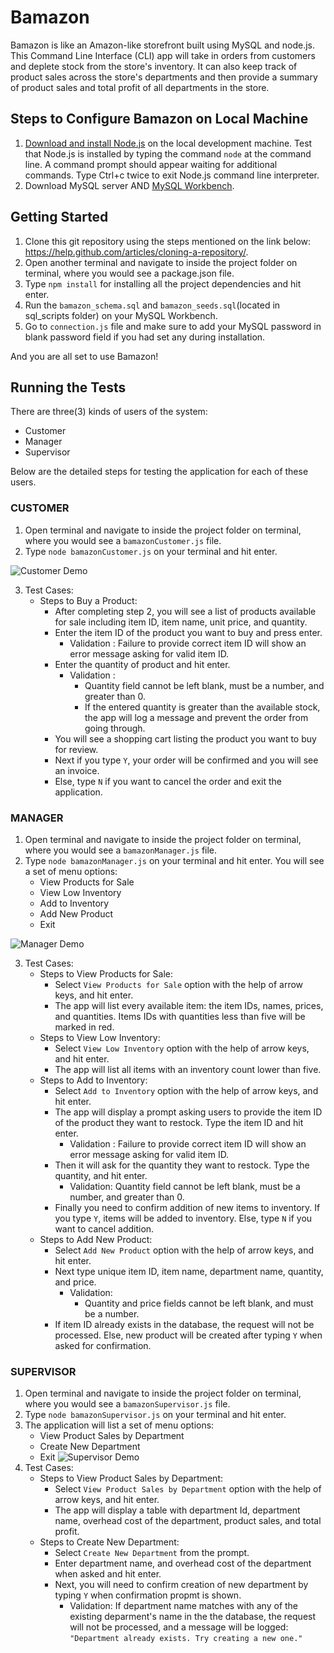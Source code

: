 # Bamazon
Bamazon is like an Amazon-like storefront built using MySQL and node.js. This Command Line Interface (CLI) app will take in orders from customers and deplete stock from the store's inventory. It can also keep track of product sales across the store's departments and then provide a summary of product sales and total profit of all departments in the store.


## Steps to Configure Bamazon on Local Machine
1. <a href="https://nodejs.org/en/">Download and install Node.js</a> on the local development machine. Test that Node.js is installed by typing the command `node` at the command line. A command prompt should appear waiting for additional commands. Type Ctrl+c twice to exit Node.js command line interpreter.
2. Download MySQL server AND <a href = "https://dev.mysql.com/doc/workbench/en/wb-installing-windows.html">MySQL Workbench</a>.

## Getting Started
1. Clone this git repository using the steps mentioned on the link below: https://help.github.com/articles/cloning-a-repository/.
2. Open another terminal and navigate to inside the project folder on terminal, where you would see a package.json file. 
3. Type `npm install` for installing all the project dependencies and hit enter. 
4. Run the `bamazon_schema.sql` and `bamazon_seeds.sql`(located in sql_scripts folder) on your MySQL Workbench. 
5. Go to `connection.js` file and make sure to add your MySQL password in blank password field if you had set any during installation.

And you are all set to use Bamazon!

## Running the Tests
There are three(3) kinds of users of the system:
* Customer  
* Manager
* Supervisor  

Below are the detailed steps for testing the application for each of these users.  
### <h3>CUSTOMER</h3>
1. Open terminal and navigate to inside the project folder on terminal, where you would see a `bamazonCustomer.js` file.
2. Type `node bamazonCustomer.js` on your terminal and hit enter. 

![Customer Demo](https://user-images.githubusercontent.com/30298841/41516495-06e7fad2-726a-11e8-80d3-3e26ed825569.gif)

3. Test Cases:
   * Steps to Buy a Product:
     * After completing step 2, you will see a list of products available for sale including item ID, item name, unit price, and quantity. 
     * Enter the item ID of the product you want to buy and press enter.
        * Validation : Failure to provide correct item ID will show an error message asking for valid item ID.
     * Enter the quantity of product and hit enter.
        * Validation : 
           * Quantity field cannot be left blank, must be a number, and greater than 0.
           * If the entered quantity is greater than the available stock, the app will log a message and prevent the order from going through.
     * You will see a shopping cart listing the product you want to buy for review.
     * Next if you type `Y`, your order will be confirmed and you will see an invoice.
     * Else, type `N` if you want to cancel the order and exit the application.






### <h3>MANAGER</h3>
1. Open terminal and navigate to inside the project folder on terminal, where you would see a `bamazonManager.js` file.
2. Type `node bamazonManager.js` on your terminal and hit enter. You will see a set of menu options:
    * View Products for Sale 
    * View Low Inventory 
    * Add to Inventory 
    * Add New Product
    * Exit

![Manager Demo](https://user-images.githubusercontent.com/30298841/41520847-81681336-7284-11e8-8e45-1c32f3ae26fe.gif)

3. Test Cases:
   * Steps to View Products for Sale:
     * Select `View Products for Sale` option with the help of arrow keys, and hit enter.
     * The app will list every available item: the item IDs, names, prices, and quantities. Items IDs with quantities less than five will be marked in red.
   * Steps to View Low Inventory:
     * Select `View Low Inventory` option with the help of arrow keys, and hit enter.
     * The app will list all items with an inventory count lower than five.
   * Steps to Add to Inventory:
     * Select `Add to Inventory` option with the help of arrow keys, and hit enter.
     * The app will display a prompt asking users to provide the item ID of the product they want to restock. Type the item ID and hit enter.
         * Validation : Failure to provide correct item ID will show an error message asking for valid item ID.
     * Then it will ask for the quantity they want to restock. Type the quantity, and hit enter.
          * Validation: Quantity field cannot be left blank, must be a number, and greater than 0.
     * Finally you need to confirm addition of new items to inventory. If you type `Y`, items will be added to inventory. Else, type `N` if you want to cancel addition.
   * Steps to Add New Product:
       * Select `Add New Product` option with the help of arrow keys, and hit enter.
       * Next type unique item ID, item name, department name, quantity, and price.
         * Validation: 
            * Quantity and price fields cannot be left blank, and must be a number.
       * If item ID already exists in the database, the request will not be processed. Else, new product will be created after typing `Y` when asked for confirmation.



### <h3>SUPERVISOR</h3>
1. Open terminal and navigate to inside the project folder on terminal, where you would see a `bamazonSupervisor.js` file.
2. Type `node bamazonSupervisor.js` on your terminal and hit enter. 
3. The application will list a set of menu options:
   * View Product Sales by Department
   * Create New Department
   * Exit
![Supervisor Demo](https://user-images.githubusercontent.com/30298841/41522085-7da55024-7289-11e8-9d8e-c56fe7c9a72c.gif)
3. Test Cases:
   * Steps to View Product Sales by Department:
     * Select `View Product Sales by Department` option with the help of arrow keys, and hit enter.
     * The app will display a table with department Id, department name, overhead cost of the department, product sales, and total profit.
   * Steps to Create New Department:
     * Select `Create New Department` from the prompt.
     * Enter department name, and overhead cost of the department when asked and hit enter.
     * Next, you will need to confirm creation of new department by typing `Y` when confirmation propmt is shown.
       * Validation: If department name matches with any of the existing deparment's name in the the database, the request will not be processed,    and a message will be logged: `"Department already exists. Try creating a new one."`